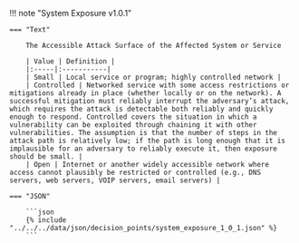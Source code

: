 <!-- This content is autogenerated by doctools.py. Do not Edit. -->
!!! note "System Exposure v1.0.1"

    === "Text" 
    
        The Accessible Attack Surface of the Affected System or Service

        | Value | Definition |
        |:-----|:-----------|
        | Small | Local service or program; highly controlled network |
        | Controlled | Networked service with some access restrictions or mitigations already in place (whether locally or on the network). A successful mitigation must reliably interrupt the adversary’s attack, which requires the attack is detectable both reliably and quickly enough to respond. Controlled covers the situation in which a vulnerability can be exploited through chaining it with other vulnerabilities. The assumption is that the number of steps in the attack path is relatively low; if the path is long enough that it is implausible for an adversary to reliably execute it, then exposure should be small. |
        | Open | Internet or another widely accessible network where access cannot plausibly be restricted or controlled (e.g., DNS servers, web servers, VOIP servers, email servers) |
        
    === "JSON"
    
        ```json
        {% include "../../../data/json/decision_points/system_exposure_1_0_1.json" %}
        ```

